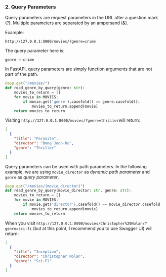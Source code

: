 ### 2. Query Parameters

Query parameters are request parameters in the URL after a question mark (?). Multiple parameters are separated by an ampersand (&).

Example:

`http://127.0.0.1:8000/movies/?genre=crime`

The query parameter here is:

    genre → crime

In FastAPI, query parameters are simply function arguments that are not part of the path.

```python
@app.get("/movies/")
def read_genre_by_query(genre: str):
    movies_to_return = []
    for movie in MOVIES:
        if movie.get('genre').casefold() == genre.casefold():
            movies_to_return.append(movie)
    return movies_to_return
```

Visiting `http://127.0.0.1:8000/movies/?genre=thriller`will return:

```json
[
  {
    "title": "Parasite",
    "director": "Bong Joon-ho",
    "genre": "Thriller"
  }
]
```

Query parameters can be used with path parameters. In the following example, we are using `movie_director` as _dynamic path parameter_ and `genre` as _query parameter_.

```python
@app.get("/movies/{movie_director}")
def read_genre_by_query(movie_director: str, genre: str):
    movies_to_return = []
    for movie in MOVIES:
        if movie.get('director').casefold() == movie_director.casefold() and movie.get('genre').casefold() == genre.casefold():
            movies_to_return.append(movie)
    return movies_to_return
```

When you visit `http://127.0.0.1:8000/movies/Christopher%20Nolan/?genre=sci-fi` (but at this point, I recommend you to use Swagger UI) will return:

```JSON
[
  {
    "title": "Inception",
    "director": "Christopher Nolan",
    "genre": "Sci-Fi"
  }
]
```
